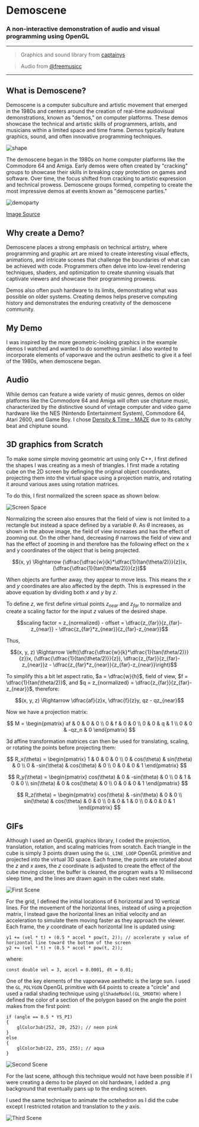 # **Demoscene**

### A non-interactive demonstration of audio and visual programming using OpenGL

---

> Graphics and sound library from [captainys](https://github.com/captainys)

> Audio from [@freemusicc](https://www.youtube.com/watch?v=OuRvOCf9mJ4&ab_channel=FreeMusic)

---

## **What is Demoscene?**

Demoscene is a computer subculture and artistic movement that emerged in the 1980s and centers around the creation of real-time audiovisual demonstrations, known as "demos," on computer platforms. These demos showcase the technical and artistic skills of programmers, artists, and musicians within a limited space and time frame. Demos typically feature graphics, sound, and often innovative programming techniques.

![shape](images/demoscene_example.gif)

The demoscene began in the 1980s on home computer platforms like the Commodore 64 and Amiga. Early demos were often created by "cracking" groups to showcase their skills in breaking copy protection on games and software. Over time, the focus shifted from cracking to artistic expression and technical prowess. Demoscene groups formed, competing to create the most impressive demos at events known as "demoscene parties."

![demoparty](images/demoparty.jpg)

[Image Source](https://www.teodor.no/commodore/the-demo-scene)

## **Why create a Demo?**

Demoscene places a strong emphasis on technical artistry, where programming and graphic art are mixed to create interesting visual effects, animations, and intricate scenes that challenge the boundaries of what can be achieved with code. Programmers often delve into low-level rendering techniques, shaders, and optimization to create stunning visuals that captivate viewers and showcase their programming prowess.

Demos also often push hardware to its limits, demonstrating what was possible on older systems. Creating demos helps preserve computing history and demonstrates the enduring creativity of the demoscene community.

## **My Demo**

I was inspired by the more geometric-looking graphics in the example demos I watched and wanted to do something similar. I also wanted to incorporate elements of vaporwave and the outrun aesthetic to give it a feel of the 1980s, when demoscene began.

## Audio

While demos can feature a wide variety of music genres, demos on older platforms like the Commodore 64 and Amiga will often use chiptune music, characterized by the distinctive sound of vintage computer and video game hardware like the NES (Nintendo Entertainment System), Commodore 64, Atari 2600, and Game Boy. I chose [Density & Time - MAZE](https://www.youtube.com/watch?v=OuRvOCf9mJ4&ab_channel=FreeMusic) due to its catchy beat and chiptune sound.

## 3D graphics from Scratch

To make some simple moving geometric art using only C++, I first defined the shapes I was creating as a mesh of triangles. I first made a rotating cube on the 2D screen by definging the original object coordinates, projecting them into the virtual space using a projection matrix, and rotating it around various axes using rotation matrices.

To do this, I first normalized the screen space as shown below.

![Screen Space](images/normalize.png)

Normalizing the screen also ensures that the field of view is not limited to a rectangle but instead a space defined by a variable $\theta$. As $\theta$ increases, as shown in the above image, the field of view increases and has the effect of zooming out. On the other hand, decreasing $\theta$ narrows the field of view and has the effect of zooming in and therefore has the following effect on the x and y coordinates of the object that is being projected.

$$(x, y) \Rightarrow (\dfrac{\dfrac{w}{k}*\dfrac{1}{tan(\theta/2)}}{z})x, (\dfrac{\dfrac{1}{tan(\theta/2)}}{z})$$

When objects are further away, they appear to move less. This means the $x$ and $y$ coordinates are also affected by the depth. This is expressed in the above equation by dividing both $x$ and $y$ by $z$.

To define $z$, we first define virtual points $z_{near}$ and $z_{far}$ to normalize and create a scaling factor for the input $z$ values of the desired shape.

$$scaling factor = z_{normalized} - offset = \dfrac{z_{far}}{z_{far}-z_{near}} - \dfrac{z_{far}*z_{near}}{z_{far}-z_{near}}$$

Thus,

$$(x, y, z) \Rightarrow \left((\dfrac{\dfrac{w}{k}*\dfrac{1}{tan(\theta/2)}}{z})x, (\dfrac{\dfrac{1}{tan(\theta/2)}}{z}), \dfrac{z_{far}}{z_{far}-z_{near}}z - \dfrac{z_{far}*z_{near}}{z_{far}-z_{near}}\right)$$

To simplify this a bit let aspect ratio, $a = \dfrac{w}{h}$, field of view, $f = \dfrac{1}{tan(\theta/2)}$, and $q = z_{normalized} = \dfrac{z_{far}}{z_{far}-z_{near}}$, therefore:

$$(x, y, z) \Rightarrow \dfrac{af}{z}x, \dfrac{f}{z}y, qz - qz_{near}$$

Now we have a projection matrix:

$$
M =
\begin{pmatrix}
    af & 0 & 0 & 0 \\
    0 & f & 0 & 0 \\
    0 & 0 & q & 1 \\
    0 & 0 & -qz_n & 0
    \end{pmatrix}
$$

3d affine transformation matrices can then be used for translating, scaling, or rotating the points before projecting them:

$$
R_x(\theta) =
\begin{pmatrix}
    1 & 0 & 0 & 0 \\
    0 & cos(\theta) & sin(\theta) & 0 \\
    0 & -sin(\theta) & cos(\theta) & 0 \\
    0 & 0 & 0 & 1
    \end{pmatrix}
$$

$$
R_y(\theta) =
\begin{pmatrix}
    cos(\theta) & 0 & -sin(\theta) & 0 \\
    0 & 1 & 0 & 0 \\
    sin(\theta) & 0 & cos(\theta) & 0 \\
    0 & 0 & 0 & 1
    \end{pmatrix}
$$

$$
R_z(\theta) =
\begin{pmatrix}
    cos(\theta) & -sin(\theta) & 0 & 0 \\
    sin(\theta) & cos(\theta) & 0 & 0 \\
    0 & 0 & 1 & 0 \\
    0 & 0 & 0 & 1
    \end{pmatrix}
$$

## **GIFs**

Although I used an OpenGL graphics library, I coded the projection, translation, rotation, and scaling matricies from scratch. Each triangle in the cube is simply 3 points drawn using the `GL_LINE_LOOP` OpenGL primitive and projected into the virtual 3D space. Each frame, the points are rotated about the $z$ and $x$ axes, the $z$ coordinate is adjusted to create the effect of the cube moving closer, the buffer is cleared, the program waits a 10 milisecond sleep time, and the lines are drawn again in the cubes next state.

![First Scene](gifs/1.gif)

For the grid, I defined the initial locations of 6 horizontal and 10 vertical lines. For the movement of the horizontal lines, instead of using a projection matrix, I instead gave the horizontal lines an initial velocity and an acceleration to simulate them moving faster as they approach the viewer. Each frame, the $y$ coordinate of each horizontal line is updated using:

```
y1 += (vel * t) + (0.5 * accel * pow(t, 2)); // accelerate y value of horizontal line toward the bottom of the screen
y2 += (vel * t) + (0.5 * accel * pow(t, 2));
```

where:

```
const double vel = 3, accel = 0.0001, dt = 0.01;
```

One of the key elements of the vaporwave aesthetic is the large sun. I used the `GL_POLYGON` OpenGL primitive with 64 points to create a "circle" and used a radial shading technique using `glShadeModel(GL_SMOOTH)` where I defined the color of a section of the polygon based on the angle the point makes from the first point:

```
if (angle == 0.5 * YS_PI)
{
    glColor3ub(252, 20, 252); // neon pink
}
else
{
    glColor3ub(22, 255, 255); // aqua
}
```

![Second Scene](gifs/2.gif)

For the last scene, although this technique would not have been possible if I were creating a demo to be played on old hardware, I added a .png background that eventually pans up to the ending screen.

I used the same technique to animate the octehedron as I did the cube except I restricted rotation and translation to the $y$ axis.

![Third Scene](gifs/3.gif)
